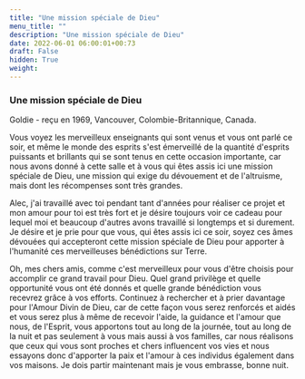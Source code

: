 ```yaml
---
title: "Une mission spéciale de Dieu"
menu_title: ""
description: "Une mission spéciale de Dieu"
date: 2022-06-01 06:00:01+00:73
draft: False
hidden: True
weight:
---
```

### Une mission spéciale de Dieu

Goldie - reçu en 1969, Vancouver, Colombie-Britannique, Canada.

Vous voyez les merveilleux enseignants qui sont venus et vous ont parlé ce soir, et même le monde des esprits s'est émerveillé de la quantité d'esprits puissants et brillants qui se sont tenus en cette occasion importante, car nous avons donné à cette salle et à vous qui êtes assis ici une mission spéciale de Dieu, une mission qui exige du dévouement et de l'altruisme, mais dont les récompenses sont très grandes.

Alec, j'ai travaillé avec toi pendant tant d'années pour réaliser ce projet et mon amour pour toi est très fort et je désire toujours voir ce cadeau pour lequel moi et beaucoup d'autres avons travaillé si longtemps et si durement. Je désire et je prie pour que vous, qui êtes assis ici ce soir, soyez ces âmes dévouées qui accepteront cette mission spéciale de Dieu pour apporter à l'humanité ces merveilleuses bénédictions sur Terre.

Oh, mes chers amis, comme c'est merveilleux pour vous d'être choisis pour accomplir ce grand travail pour Dieu. Quel grand privilège et quelle opportunité vous ont été donnés et quelle grande bénédiction vous recevrez grâce à vos efforts. Continuez à rechercher et à prier davantage pour l'Amour Divin de Dieu, car de cette façon vous serez renforcés et aidés et vous serez plus à même de recevoir l'aide, la guidance et l'amour que nous, de l'Esprit, vous apportons tout au long de la journée, tout au long de la nuit et pas seulement à vous mais aussi à vos familles, car nous réalisons que ceux qui vous sont proches et chers influencent vos vies et nous essayons donc d'apporter la paix et l'amour à ces individus également dans vos maisons. Je dois partir maintenant mais je vous embrasse, bonne nuit.
